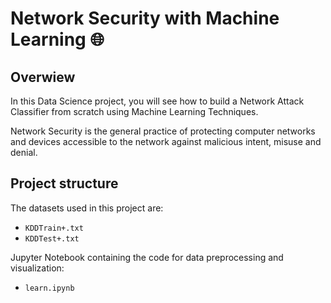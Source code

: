 # Network Security with Machine Learning 🌐

## Overwiew

In this Data Science project, you will see how to build a Network Attack Classifier from scratch using Machine Learning Techniques.

Network Security is the general practice of protecting computer networks and devices accessible to the network against malicious intent, misuse and denial. 

## Project structure
The datasets used in this project are:
- `KDDTrain+.txt`
- `KDDTest+.txt`

Jupyter Notebook containing the code for data preprocessing and visualization:

- `learn.ipynb`
<!--



## Steps

**1. Data Loading and Exploration:**
   - Load the datasets using pandas.
   - Display the first few rows to understand the structure of the dataset.
   - Check for missing values and data types.

**2. Visualization:**
   - Visualize the data on a 2D plot.

**3. Data Preprocessing:**
   - Extract relevant features.
   - Group by items and create a new column.

**4. k-Nearest Neighbors (kNN)**
   - Apply the kNN algorithm.
   - Convert our table to a 2D matrix, and fill the missing values with zeros.

## Results

The system analyzes a reader's preferences based on their reading history and suggests books that are most likely to interest the user.
____________________________________________________________________

_in progress..._

-->


<!--
ctrl + E --для цитирования кода
-->


